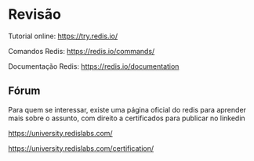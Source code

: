 # Revisão

Tutorial online: https://try.redis.io/

Comandos Redis: https://redis.io/commands/

Documentação Redis: https://redis.io/documentation


## Fórum

Para quem se interessar, existe uma página oficial do redis para aprender mais sobre o assunto, com direito a certificados para publicar no linkedin

https://university.redislabs.com/

https://university.redislabs.com/certification/